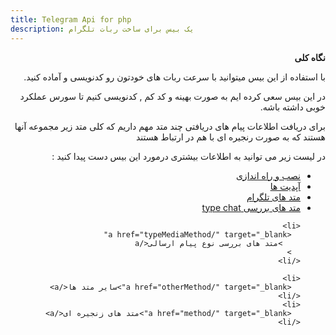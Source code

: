 ```yaml
---
title: Telegram Api for php 
description: یک بیس برای ساخت ربات تلگرام
---
```

<div dir="rtl">
  <b> نگاه کلی</b>

  <p>
    با استفاده از این بیس میتوانید با سرعت ربات های خودتون رو کدنویسی و آماده
    کنید.
  </p>
  <p>
    در این بیس سعی کرده ایم به صورت بهینه و کد کم , کدنویسی کنیم تا سورس عملکرد
    خوبی داشته باشه.
  </p>
  <p>
    برای دریافت اطلاعات پیام های دریافتی چند متد مهم داریم که کلی متد زیر مجموعه
    آنها هستند که به صورت رنجیره ای با هم در ارتباط هستند
  </p>
  <p>در لیست زیر می توانید به اطلاعات بیشتری درمورد این بیس دست پیدا کنید :</p>

  <ul>
    <li><a href="install/" target="_blank"> نصب و راه اندازی</a></li>
    <li><a href="updates/" target="_blank"> آپدیت ها</a></li>
    <li>
      <a href="telegramMethod/" target="_blank">متد های تلگرام</a>
    </li>
    <li>
      <a href="typeChatMethod/" target="_blank">متد های بررسی type chat</a>
    </li>

    <li>
      <a href="typeMediaMethod/" target="_blank"
        >متد های بررسی نوع پیام ارسالی</a
      >
    </li>

    <li>
      <a href="otherMethod/" target="_blank">سایر متد ها</a>
    </li>
    <li>
      <a href="method/" target="_blank">متد های زنجیره ای</a>
    </li>
  </ul>
</div>

